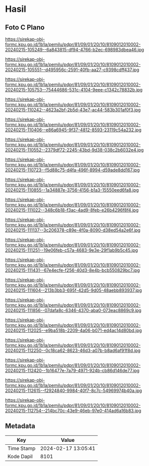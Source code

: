 # Hasil

## Foto C Plano

https://sirekap-obj-formc.kpu.go.id/1b1a/pemilu/pdpr/81/09/01/20/10/8109012010002-20240215-105249--6a843815-df94-4766-b2ec-698983dbea46.jpg

https://sirekap-obj-formc.kpu.go.id/1b1a/pemilu/pdpr/81/09/01/20/10/8109012010002-20240215-105551--d495956c-2591-40fb-aa27-c9398cdff437.jpg

https://sirekap-obj-formc.kpu.go.id/1b1a/pemilu/pdpr/81/09/01/20/10/8109012010002-20240215-105753--75444686-531c-4104-9eee-c1342c78832b.jpg

https://sirekap-obj-formc.kpu.go.id/1b1a/pemilu/pdpr/81/09/01/20/10/8109012010002-20240215-110242--4623a2bf-2b5d-43e7-ac44-583b301af0f3.jpg

https://sirekap-obj-formc.kpu.go.id/1b1a/pemilu/pdpr/81/09/01/20/10/8109012010002-20240215-110406--e86a6945-9f37-4812-8593-23119c54a232.jpg

https://sirekap-obj-formc.kpu.go.id/1b1a/pemilu/pdpr/81/09/01/20/10/8109012010002-20240215-110552--2379df72-2245-43bd-9d38-038c2b6032e4.jpg

https://sirekap-obj-formc.kpu.go.id/1b1a/pemilu/pdpr/81/09/01/20/10/8109012010002-20240215-110723--f5d88c75-d4fa-496f-8994-d59ade8dd167.jpg

https://sirekap-obj-formc.kpu.go.id/1b1a/pemilu/pdpr/81/09/01/20/10/8109012010002-20240215-110855--1a34887e-3756-4156-b1a3-15550eed6fa8.jpg

https://sirekap-obj-formc.kpu.go.id/1b1a/pemilu/pdpr/81/09/01/20/10/8109012010002-20240215-111022--348c6b18-f3ac-4ad9-8feb-e26b4296f8f4.jpg

https://sirekap-obj-formc.kpu.go.id/1b1a/pemilu/pdpr/81/09/01/20/10/8109012010002-20240215-111137--3c206378-c89e-4f0a-8090-d38ed54a2e6f.jpg

https://sirekap-obj-formc.kpu.go.id/1b1a/pemilu/pdpr/81/09/01/20/10/8109012010002-20240215-111251--19e06feb-c57a-4683-9e3e-29f1ab9b5c45.jpg

https://sirekap-obj-formc.kpu.go.id/1b1a/pemilu/pdpr/81/09/01/20/10/8109012010002-20240215-111431--67e4ecfe-f256-40d3-8e4b-bcb550829bc7.jpg

https://sirekap-obj-formc.kpu.go.id/1b1a/pemilu/pdpr/81/09/01/20/10/8109012010002-20240215-111604--213b3bb3-695f-42d5-9d05-48aebb893937.jpg

https://sirekap-obj-formc.kpu.go.id/1b1a/pemilu/pdpr/81/09/01/20/10/8109012010002-20240215-111856--07dafa8c-6346-4370-aba0-073eac8869c9.jpg

https://sirekap-obj-formc.kpu.go.id/1b1a/pemilu/pdpr/81/09/01/20/10/8109012010002-20240215-112025--e9ba518b-2209-4a06-b071-ed4ac14d80bd.jpg

https://sirekap-obj-formc.kpu.go.id/1b1a/pemilu/pdpr/81/09/01/20/10/8109012010002-20240215-112250--0c18ca62-8623-46d3-a07b-b8ad6af91f8d.jpg

https://sirekap-obj-formc.kpu.go.id/1b1a/pemilu/pdpr/81/09/01/20/10/8109012010002-20240215-112420--1b16477e-7a79-4971-924b-cb86d146de77.jpg

https://sirekap-obj-formc.kpu.go.id/1b1a/pemilu/pdpr/81/09/01/20/10/8109012010002-20240215-112615--f2924840-9984-40f7-8c7c-54969974b40a.jpg

https://sirekap-obj-formc.kpu.go.id/1b1a/pemilu/pdpr/81/09/01/20/10/8109012010002-20240215-112754--214bc70c-43e9-46eb-97e0-414ad6a16b83.jpg


## Metadata

| Key        | Value               |
| ---------- | ------------------- |
| Time Stamp | 2024-02-17 13:05:41 |
| Kode Dapil | 8101                |



